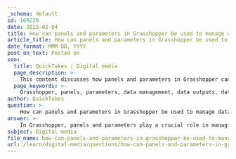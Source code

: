 ```yaml
---
_schema: default
id: 169229
date: 2025-02-04
title: How can panels and parameters in Grasshopper be used to manage data outputs effectively?
article_title: How can panels and parameters in Grasshopper be used to manage data outputs effectively?
date_format: MMM DD, YYYY
post_on_text: Posted on
seo:
  title: QuickTakes | Digital media
  page_description: >-
    This content discusses how panels and parameters in Grasshopper can be effectively utilized to manage data outputs, including their roles in data visualization, organization, and practical applications in architectural design.
  page_keywords: >-
    Grasshopper, panels, parameters, data management, data outputs, data visualization, input parameters, output parameters, data trees, list management, baking geometry, GIS data, architectural design, data organization, Rhino
author: QuickTakes
question: >-
    How can panels and parameters in Grasshopper be used to manage data outputs effectively?
answer: >-
    In Grasshopper, panels and parameters play a crucial role in managing data outputs effectively. Here’s how they can be utilized:\n\n### 1. Understanding Parameters\nParameters in Grasshopper are the building blocks that allow you to define and manipulate data. They can represent various types of data, including numbers, points, curves, and surfaces. By connecting parameters to different components, you can control how data flows through your Grasshopper definition.\n\n- **Input Parameters**: These are used to receive data from the user or other components. For example, sliders can be used to dynamically adjust numerical values, which can then influence the geometry being generated.\n- **Output Parameters**: These are used to send data out of Grasshopper, either to Rhino for visualization or to other applications for further processing.\n\n### 2. Using Panels for Data Visualization\nPanels in Grasshopper are used to display data outputs in a readable format. They can show numerical values, lists, or even text strings. This is particularly useful for debugging and understanding the flow of data through your definition.\n\n- **Displaying Outputs**: By connecting a panel to an output parameter, you can visualize the results of your computations. This helps in verifying that the data is being processed correctly.\n- **Data Organization**: Panels can also be used to organize and label different outputs, making it easier to manage complex definitions with multiple data streams.\n\n### 3. Data Management Techniques\nEffective data management in Grasshopper involves organizing and controlling the flow of data through your model. Here are some techniques:\n\n- **Data Trees**: Grasshopper uses a data tree structure to manage complex data sets. You can manipulate data trees to extract specific branches or items, allowing for more granular control over your outputs.\n- **List Management**: Components like "List Item" and "Cull Pattern" can be used to manage lists of data, enabling you to select or remove specific elements based on certain criteria.\n- **Baking Geometry**: Once you have generated the desired output, you can "bake" the geometry into Rhino. This process transfers the data from Grasshopper to Rhino, allowing for further manipulation and integration with other elements in your design.\n\n### 4. Practical Applications\nIn practical applications, such as site modeling with GIS data, you can use parameters to import and manipulate spatial data effectively. For instance, using the "at it" plugin allows you to import GIS data into Grasshopper, where you can then use panels to visualize the data and parameters to adjust the model based on user input or design requirements.\n\n### Conclusion\nBy effectively utilizing panels and parameters in Grasshopper, you can enhance your data management capabilities, leading to more efficient workflows and better design outcomes. This approach not only aids in visualizing and organizing data but also allows for dynamic interaction with the model, making it a powerful tool for architects and designers.
subject: Digital media
file_name: how-can-panels-and-parameters-in-grasshopper-be-used-to-manage-data-outputs-effectively.md
url: /learn/digital-media/questions/how-can-panels-and-parameters-in-grasshopper-be-used-to-manage-data-outputs-effectively
---
```


&nbsp;